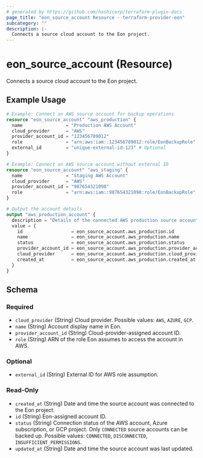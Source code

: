 ```yaml
---
# generated by https://github.com/hashicorp/terraform-plugin-docs
page_title: "eon_source_account Resource - terraform-provider-eon"
subcategory: ""
description: |-
  Connects a source cloud account to the Eon project.
---
```


# eon_source_account (Resource)

Connects a source cloud account to the Eon project.

## Example Usage

```terraform
# Example: Connect an AWS source account for backup operations
resource "eon_source_account" "aws_production" {
  name                = "Production AWS Account"
  cloud_provider      = "AWS"
  provider_account_id = "123456789012"
  role                = "arn:aws:iam::123456789012:role/EonBackupRole"
  external_id         = "unique-external-id-123" # Optional
}

# Example: Connect an AWS source account without external ID
resource "eon_source_account" "aws_staging" {
  name                = "Staging AWS Account"
  cloud_provider      = "AWS"
  provider_account_id = "987654321098"
  role                = "arn:aws:iam::987654321098:role/EonBackupRole"
}

# Output the account details
output "aws_production_account" {
  description = "Details of the connected AWS production source account"
  value = {
    id                  = eon_source_account.aws_production.id
    name                = eon_source_account.aws_production.name
    status              = eon_source_account.aws_production.status
    provider_account_id = eon_source_account.aws_production.provider_account_id
    cloud_provider      = eon_source_account.aws_production.cloud_provider
    created_at          = eon_source_account.aws_production.created_at
  }
}
```

<!-- schema generated by tfplugindocs -->
## Schema

### Required

- `cloud_provider` (String) Cloud provider. Possible values: `AWS`, `AZURE`, `GCP`.
- `name` (String) Account display name in Eon.
- `provider_account_id` (String) Cloud-provider-assigned account ID.
- `role` (String) ARN of the role Eon assumes to access the account in AWS.

### Optional

- `external_id` (String) External ID for AWS role assumption.

### Read-Only

- `created_at` (String) Date and time the source account was connected to the Eon project.
- `id` (String) Eon-assigned account ID.
- `status` (String) Connection status of the AWS account, Azure subscription, or GCP project. Only `CONNECTED` source accounts can be backed up. Possible values: `CONNECTED`, `DISCONNECTED`, `INSUFFICIENT_PERMISSIONS`.
- `updated_at` (String) Date and time the source account was last updated.
